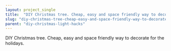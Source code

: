 ```yaml
---
layout: project_single
title:  "DIY Christmas tree. Cheap, easy and space friendly way to decorate for the holidays."
slug: "diy-christmas-tree-cheap-easy-and-space-friendly-way-to-decorate-for-the-holidays"
parent: "diy-christmas-light-hacks"
---
```

DIY Christmas tree. Cheap, easy and space friendly way to decorate for the holidays.